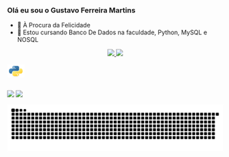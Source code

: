 ### Olá eu sou o Gustavo Ferreira Martins

- 🔭 À Procura da Felicidade
- 🌱 Estou cursando Banco De Dados na faculdade, Python, MySQL e NOSQL
 
<div align="center">
  <a href="https://github.com/Gustavo3022020">
  <img height="170em" src="https://github-readme-stats.vercel.app/api?username=Gustavo3022020&show_icons=true&theme=highcontrast&include_all_commits=true&count_private=true"/>
  <img height="170em" src="https://github-readme-stats.vercel.app/api/top-langs/?username=Gustavo3022020&layout=compact&langs_count=7&theme=highcontrast"/>
</div>
<div style="display: inline_block"><br>
  <img align="center" alt="Gusta-Python" height="30" width="40" src="https://raw.githubusercontent.com/devicons/devicon/master/icons/python/python-original.svg">
</div>
  
  ##

  <a href = "mailto:gmartins23ustavo@gmail.com"><img src="https://img.shields.io/badge/-Gmail-%23333?style=for-the-badge&logo=gmail&logoColor=white" target="_blank"></a>
  <a href="https://www.linkedin.com/in/gustavo-martins-6532771a5/" target="_blank"><img src="https://img.shields.io/badge/-LinkedIn-%230077B5?style=for-the-badge&logo=linkedin&logoColor=white" target="_blank"></a> 
 
  ![Snake animation](https://github.com/Gustavo3022020/Gustavo3022020/blob/output/github-contribution-grid-snake.svg)
 
</div>
